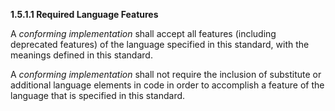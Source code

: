 **1.5.1.1 Required Language Features** 

A *conforming implementation* shall accept all features (including deprecated features) of the language specified in this standard, with the meanings defined in this standard. 

A *conforming implementation* shall not require the inclusion of substitute or additional language elements in code in order to accomplish a feature of the language that is specified in this standard. 

